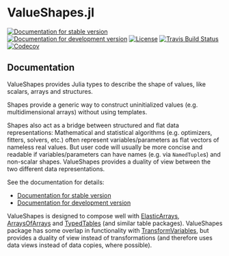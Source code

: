 # ValueShapes.jl

[![Documentation for stable version](https://img.shields.io/badge/docs-stable-blue.svg)](https://oschulz.github.io/ValueShapes.jl/stable)
[![Documentation for development version](https://img.shields.io/badge/docs-dev-blue.svg)](https://oschulz.github.io/ValueShapes.jl/dev)
[![License](http://img.shields.io/badge/license-MIT-brightgreen.svg?style=flat)](LICENSE.md)
[![Travis Build Status](https://travis-ci.com/oschulz/ValueShapes.jl.svg?branch=master)](https://travis-ci.com/oschulz/ValueShapes.jl)
[![Codecov](https://codecov.io/gh/oschulz/ValueShapes.jl/branch/master/graph/badge.svg)](https://codecov.io/gh/oschulz/ValueShapes.jl)


## Documentation

ValueShapes provides Julia types to describe the shape of values, like
scalars, arrays and structures.

Shapes provide a generic way to construct uninitialized values (e.g.
multidimensional arrays) without using templates.

Shapes also act as a bridge between structured and flat data representations:
Mathematical and statistical algorithms (e.g. optimizers, fitters, solvers,
etc.) often represent variables/parameters as flat vectors of nameless real
values. But user code will usually be more concise and readable if
variables/parameters can have names (e.g. via `NamedTuple`s) and non-scalar
shapes. ValueShapes provides a duality of view between the two different data
representations.

See the documentation for details:

* [Documentation for stable version](https://oschulz.github.io/ValueShapes.jl/stable)
* [Documentation for development version](https://oschulz.github.io/ValueShapes.jl/dev)

ValueShapes is designed to compose well with
[ElasticArrays](https://github.com/JuliaArrays/ElasticArrays.jl),
[ArraysOfArrays](https://github.com/oschulz/ArraysOfArrays.jl) and
[TypedTables](https://github.com/FugroRoames/TypedTables.jl) (and similar
table packages). ValueShapes package has some overlap in functionality
with [TransformVariables](https://github.com/tpapp/TransformVariables.jl), but
provides a duality of view instead of transformations (and therefore uses data
views instead of data copies, where possible).
